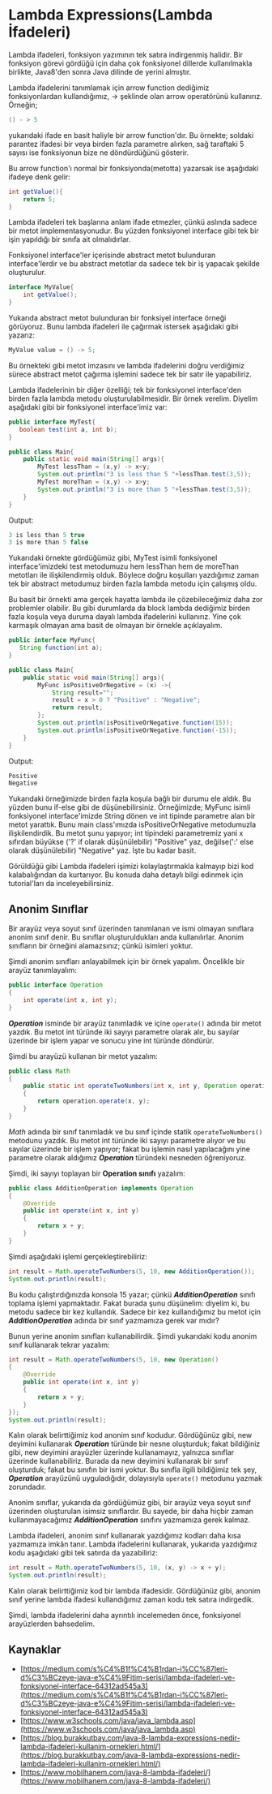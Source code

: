 # Lambda Expressions(Lambda İfadeleri)

Lambda ifadeleri, fonksiyon yazımının tek satıra indirgenmiş halidir. Bir fonksiyon görevi gördüğü için daha çok fonksiyonel dillerde kullanılmakla birlikte, Java8'den sonra Java dilinde de yerini almıştır. 

Lambda ifadelerini tanımlamak için arrow function dediğimiz fonksiyonlardan kullandığımız, -> şeklinde olan arrow operatörünü kullanırız. Örneğin;

```java
() - > 5 
```

yukarıdaki ifade en basit haliyle bir arrow function'dır. Bu örnekte; soldaki parantez ifadesi bir veya birden fazla parametre alırken, sağ taraftaki 5 sayısı ise fonksiyonun bize ne döndürdüğünü gösterir. 

Bu arrow function'ı normal bir fonksiyonda(metotta) yazarsak ise aşağıdaki ifadeye denk gelir:

```java
int getValue(){
    return 5;
}
```

Lambda ifadeleri tek başlarına anlam ifade etmezler, çünkü aslında sadece bir metot implementasyonudur. Bu yüzden fonksiyonel interface gibi tek bir işin yapıldığı bir sınıfa ait olmalıdırlar. 

Fonksiyonel interface'ler içerisinde abstract metot bulunduran interface'lerdir ve bu abstract metotlar da sadece tek bir iş yapacak şekilde oluşturulur.

```java
interface MyValue{
    int getValue();
}
```

Yukarıda abstract metot bulunduran bir fonksiyel interface örneği görüyoruz. Bunu lambda ifadeleri ile çağırmak istersek aşağıdaki gibi yazarız:

```java
MyValue value = () -> 5;
```

Bu örnekteki gibi metot imzasını ve lambda ifadelerini doğru verdiğimiz sürece abstract metot çağırma işlemini sadece tek bir satır ile yapabiliriz. 



Lambda ifadelerinin bir diğer özelliği; tek bir fonksiyonel interface'den birden fazla lambda metodu oluşturulabilmesidir. Bir örnek verelim. Diyelim aşağıdaki gibi bir fonksiyonel interface'imiz var:

```java
public interface MyTest{
   boolean test(int a, int b);
}

public class Main{
    public static void main(String[] args){
        MyTest lessThan = (x,y) -> x<y;
        System.out.println("3 is less than 5 "+lessThan.test(3,5));
        MyTest moreThan = (x,y) -> x>y;
        System.out.println("3 is more than 5 "+lessThan.test(3,5));
    }
}
```

Output:

```java
3 is less than 5 true
3 is more than 5 false
```

Yukarıdaki örnekte gördüğümüz gibi, MyTest isimli fonksiyonel interface'imizdeki test metodumuzu hem lessThan hem de moreThan metotları ile ilişkilendirmiş olduk. Böylece doğru koşulları yazdığımız zaman tek bir abstract metodumuz birden fazla lambda metodu için çalışmış oldu. 

Bu basit bir örnekti ama gerçek hayatta lambda ile çözebileceğimiz daha zor problemler olabilir. Bu gibi durumlarda da block lambda dediğimiz birden fazla koşula veya duruma dayalı lambda ifadelerini kullanırız. Yine çok karmaşık olmayan ama basit de olmayan bir örnekle açıklayalım.

```java
public interface MyFunc{
   String function(int a);
}

public class Main{
    public static void main(String[] args){
        MyFunc isPositiveOrNegative = (x) ->{
            String result="";
            result = x > 0 ? "Positive" : "Negative";
            return result;
        };
        System.out.println(isPositiveOrNegative.function(15));
        System.out.println(isPositiveOrNegative.function(-15));
    }
}
```

Output:

```java
Positive
Negative
```

Yukarıdaki örneğimizde birden fazla koşula bağlı bir durumu ele aldık. Bu yüzden bunu if-else gibi de düşünebilirsiniz. Örneğimizde; MyFunc isimli fonksiyonel interface'imizde String dönen ve int tipinde parametre alan bir metot yarattık. Bunu main class'ımızda isPositiveOrNegative metodumuzla ilişkilendirdik. Bu metot şunu yapıyor; int tipindeki parametremiz yani x sıfırdan büyükse ('?' if olarak düşünülebilir) "Positive" yaz, değilse(':' else olarak düşünülebilir) "Negative" yaz. İşte bu kadar basit. 

Görüldüğü gibi Lambda ifadeleri işimizi kolaylaştırmakla kalmayıp bizi kod kalabalığından da kurtarıyor. Bu konuda daha detaylı bilgi edinmek için tutorial'ları da inceleyebilirsiniz.

## Anonim Sınıflar

Bir arayüz veya soyut sınıf üzerinden tanımlanan ve ismi olmayan sınıflara anonim sınıf denir. Bu sınıflar oluşturuldukları anda kullanılırlar. Anonim sınıfların bir örneğini alamazsınız; çünkü isimleri yoktur.

Şimdi anonim sınıfları anlayabilmek için bir örnek yapalım. Öncelikle bir arayüz tanımlayalım:

```java
public interface Operation
{
    int operate(int x, int y);
}
```

**_Operation_** isminde bir arayüz tanımladık ve içine `operate()` adında bir metot yazdık. Bu metot int türünde iki sayıyı parametre olarak alır, bu sayılar üzerinde bir işlem yapar ve sonucu yine int türünde döndürür.

Şimdi bu arayüzü kullanan bir metot yazalım:

```java
public class Math
{
	public static int operateTwoNumbers(int x, int y, Operation operation)
	{
		return operation.operate(x, y);
	}
}
```

_Math_ adında bir sınıf tanımladık ve bu sınıf içinde statik `operateTwoNumbers()` metodunu yazdık. Bu metot int türünde iki sayıyı parametre alıyor ve bu sayılar üzerinde bir işlem yapıyor; fakat bu işlemin nasıl yapılacağını yine parametre olarak aldığımız **_Operation_** türündeki nesneden öğreniyoruz.

Şimdi, iki sayıyı toplayan bir **Operation sınıfı** yazalım:

```java
public class AdditionOperation implements Operation
{
	@Override
	public int operate(int x, int y)
	{
		return x + y;
	}
}
```

Şimdi aşağıdaki işlemi gerçekleştirebiliriz:

```java
int result = Math.operateTwoNumbers(5, 10, new AdditionOperation());
System.out.println(result);
```

Bu kodu çalıştırdığınızda konsola 15 yazar; çünkü **_AdditionOperation_** sınıfı toplama işlemi yapmaktadır. Fakat burada şunu düşünelim: diyelim ki, bu metodu sadece bir kez kullandık. Sadece bir kez kullandığımız bu metot için **_AdditionOperation_** adında bir sınıf yazmamıza gerek var mıdır?

Bunun yerine anonim sınıfları kullanabilirdik. Şimdi yukarıdaki kodu anonim sınıf kullanarak tekrar yazalım:

```java
int result = Math.operateTwoNumbers(5, 10, new Operation()
{
    @Override
    public int operate(int x, int y)
    {
    	return x + y;
    }
});
System.out.println(result);
```

Kalın olarak belirttiğimiz kod anonim sınıf kodudur. Gördüğünüz gibi, new deyimini kullanarak **_Operation_** türünde bir nesne oluşturduk; fakat bildiğiniz gibi, new deyimini arayüzler üzerinde kullanamayız, yalnızca sınıflar üzerinde kullanabiliriz. Burada da new deyimini kullanarak bir sınıf oluşturduk; fakat bu sınıfın bir ismi yoktur. Bu sınıfla ilgili bildiğimiz tek şey, **_Operation_** arayüzünü uyguladığıdır, dolayısıyla `operate()` metodunu yazmak zorundadır.

Anonim sınıflar, yukarıda da gördüğümüz gibi, bir arayüz veya soyut sınıf üzerinden oluşturulan isimsiz sınıflardır. Bu sayede, bir daha hiçbir zaman kullanmayacağımız **_AdditionOperation_** sınıfını yazmamıza gerek kalmaz.

Lambda ifadeleri, anonim sınıf kullanarak yazdığımız kodları daha kısa yazmamıza imkân tanır. Lambda ifadelerini kullanarak, yukarıda yazdığımız kodu aşağıdaki gibi tek satırda da yazabiliriz:

```java
int result = Math.operateTwoNumbers(5, 10, (x, y) -> x + y);
System.out.println(result);
```

Kalın olarak belirttiğimiz kod bir lambda ifadesidir. Gördüğünüz gibi, anonim sınıf yerine lambda ifadesi kullandığımız zaman kodu tek satıra indirgedik.

Şimdi, lambda ifadelerini daha ayrıntılı incelemeden önce, fonksiyonel arayüzlerden bahsedelim.

## Kaynaklar

- [https://medium.com/s%C4%B1f%C4%B1rdan-i%CC%87leri-d%C3%BCzeye-java-e%C4%9Fitim-serisi/lambda-ifadeleri-ve-fonksiyonel-interface-64312ad545a3](https://medium.com/s%C4%B1f%C4%B1rdan-i%CC%87leri-d%C3%BCzeye-java-e%C4%9Fitim-serisi/lambda-ifadeleri-ve-fonksiyonel-interface-64312ad545a3)
- [https://www.w3schools.com/java/java_lambda.asp](https://www.w3schools.com/java/java_lambda.asp)
- [https://blog.burakkutbay.com/java-8-lambda-expressions-nedir-lambda-ifadeleri-kullanim-ornekleri.html/](https://blog.burakkutbay.com/java-8-lambda-expressions-nedir-lambda-ifadeleri-kullanim-ornekleri.html/)
- [https://www.mobilhanem.com/java-8-lambda-ifadeleri/](https://www.mobilhanem.com/java-8-lambda-ifadeleri/)
